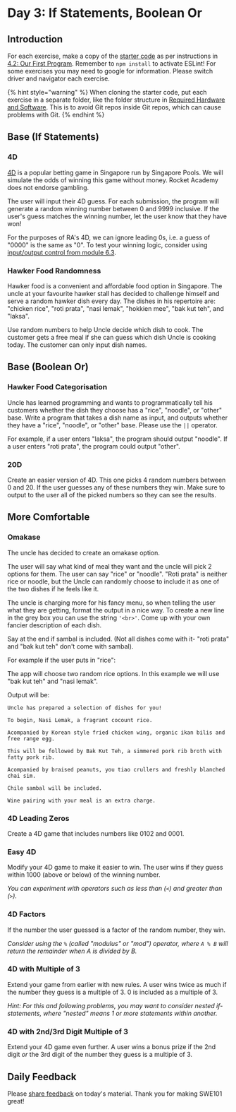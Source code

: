 # Day 3: If Statements, Boolean Or

## Introduction

For each exercise, make a copy of the [starter code](https://github.com/rocketacademy/swe101-starter-code) as per instructions in [4.2: Our First Program](../4-getting-started-with-code/4.2-our-first-program.md#setup). Remember to `npm install` to activate ESLint! For some exercises you may need to google for information. Please switch driver and navigator each exercise.

{% hint style="warning" %}
When cloning the starter code, put each exercise in a separate folder, like the folder structure in [Required Hardware and Software](../course-logistics/required-hardware-and-software.md#folder-structure-for-swe101). This is to avoid Git repos inside Git repos, which can cause problems with Git.
{% endhint %}

## Base \(If Statements\)

### 4D

[4D](http://www.singaporepools.com.sg/en/rules/Pages/4d-game-rules-general.html) is a popular betting game in Singapore run by Singapore Pools. We will simulate the odds of winning this game without money. Rocket Academy does not endorse gambling.

The user will input their 4D guess. For each submission, the program will generate a random winning number between 0 and 9999 inclusive. If the user's guess matches the winning number, let the user know that they have won!

For the purposes of RA's 4D, we can ignore leading 0s, i.e. a guess of "0000" is the same as "0". To test your winning logic, consider using [input/output control from module 6.3](https://app.gitbook.com/@rocketacademy/s/swe101/6-conditional-logic/6-3-boolean-and-and-not#input-output-control).

### Hawker Food Randomness

Hawker food is a convenient and affordable food option in Singapore. The uncle at your favourite hawker stall has decided to challenge himself and serve a random hawker dish every day. The dishes in his repertoire are: "chicken rice", "roti prata", "nasi lemak", "hokkien mee", "bak kut teh", and "laksa".

Use random numbers to help Uncle decide which dish to cook. The customer gets a free meal if she can guess which dish Uncle is cooking today. The customer can only input dish names.

## Base \(Boolean Or\)

### Hawker Food Categorisation

Uncle has learned programming and wants to programmatically tell his customers whether the dish they choose has a "rice", "noodle", or "other" base. Write a program that takes a dish name as input, and outputs whether they have a "rice", "noodle", or "other" base. Please use the `||` operator.

For example, if a user enters "laksa", the program should output "noodle". If a user enters "roti prata", the program could output "other".

### 20D

Create an easier version of 4D. This one picks 4 random numbers between 0 and 20. If the user guesses any of these numbers they win. Make sure to output to the user all of the picked numbers so they can see the results.

## More Comfortable

### Omakase

The uncle has decided to create an omakase option.

The user will say what kind of meal they want and the uncle will pick 2 options for them. The user can say "rice" or "noodle". "Roti prata" is neither rice or noodle, but the Uncle can randomly choose to include it as one of the two dishes if he feels like it.

The uncle is charging more for his fancy menu, so when telling the user what they are getting, format the output in a nice way. To create a new line in the grey box you can use the string `'<br>'`. Come up with your own fancier description of each dish.

Say at the end if sambal is included. \(Not all dishes come with it- "roti prata" and "bak kut teh" don't come with sambal\).

For example if the user puts in "rice":

The app will choose two random rice options. In this example we will use "bak kut teh" and "nasi lemak".

Output will be:

```text
Uncle has prepared a selection of dishes for you!

To begin, Nasi Lemak, a fragrant cocount rice.

Acompanied by Korean style fried chicken wing, organic ikan bilis and free range egg.

This will be followed by Bak Kut Teh, a simmered pork rib broth with fatty pork rib.

Acompanied by braised peanuts, you tiao crullers and freshly blanched chai sim.

Chile sambal will be included.

Wine pairing with your meal is an extra charge.
```

### 4D Leading Zeros

Create a 4D game that includes numbers like 0102 and 0001.

### Easy 4D

Modify your 4D game to make it easier to win. The user wins if they guess within 1000 \(above or below\) of the winning number.

_You can experiment with operators such as less than \(`<`\) and greater than \(`>`\)._

### 4D Factors

If the number the user guessed is a factor of the random number, they win.

_Consider using the `%` \(called "modulus" or "mod"\) operator, where `A % B` will return the remainder when A is divided by B._

### 4D with Multiple of 3

Extend your game from earlier with new rules. A user wins twice as much if the number they guess is a multiple of 3. 0 is included as a multiple of 3.

_Hint: For this and following problems, you may want to consider nested if-statements, where "nested" means 1 or more statements within another._

### 4D with 2nd/3rd Digit Multiple of 3

Extend your 4D game even further. A user wins a bonus prize if the 2nd digit _or_ the 3rd digit of the number they guess is a multiple of 3.

## Daily Feedback

Please [share feedback](https://forms.gle/8P4TURiYNPDmyAmH9) on today's material. Thank you for making SWE101 great!

